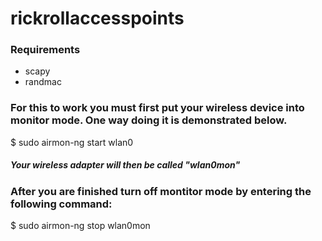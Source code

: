 # rickrollaccesspoints

### Requirements
* scapy
* randmac

### For this to work you must first put your wireless device into monitor mode. One way doing it is demonstrated below.
$ sudo airmon-ng start wlan0
##### Your wireless adapter will then be called "wlan0mon"

### After you are finished turn off montitor mode by entering the following command:
$ sudo airmon-ng stop wlan0mon
